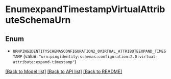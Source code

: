 # EnumexpandTimestampVirtualAttributeSchemaUrn

## Enum


* `URNPINGIDENTITYSCHEMASCONFIGURATION2_0VIRTUAL_ATTRIBUTEEXPAND_TIMESTAMP` (value: `"urn:pingidentity:schemas:configuration:2.0:virtual-attribute:expand-timestamp"`)


[[Back to Model list]](../README.md#documentation-for-models) [[Back to API list]](../README.md#documentation-for-api-endpoints) [[Back to README]](../README.md)


